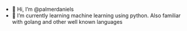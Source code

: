 - 👋 Hi, I’m @palmerdaniels
- 🌱 I’m currently learning machine learning using python. Also familiar with golang and other well known languages 

<!---
palmerdaniels/palmerdaniels is a ✨ special ✨ repository because its `README.md` (this file) appears on your GitHub profile.
You can click the Preview link to take a look at your changes.
--->
